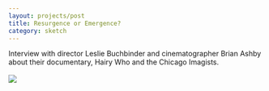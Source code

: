 ```yaml
---
layout: projects/post
title: Resurgence or Emergence?
category: sketch
---
```


Interview with director Leslie Buchbinder and cinematographer Brian Ashby about their documentary, Hairy Who and the Chicago Imagists.
<br>
<br>
<img src="../../img/HairyWho.jpg">
